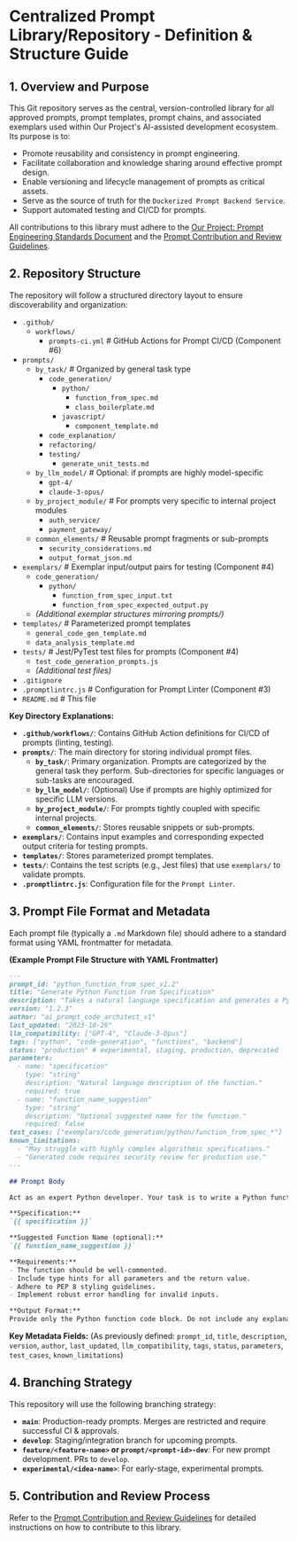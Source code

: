 # Centralized Prompt Library/Repository - Definition & Structure Guide

## 1. Overview and Purpose

This Git repository serves as the central, version-controlled library for all approved prompts, prompt templates, prompt chains, and associated exemplars used within Our Project's AI-assisted development ecosystem. Its purpose is to:
*   Promote reusability and consistency in prompt engineering.
*   Facilitate collaboration and knowledge sharing around effective prompt design.
*   Enable versioning and lifecycle management of prompts as critical assets.
*   Serve as the source of truth for the `Dockerized Prompt Backend Service`.
*   Support automated testing and CI/CD for prompts.

All contributions to this library must adhere to the [Our Project: Prompt Engineering Standards Document](link_to_component_1.md) and the [Prompt Contribution and Review Guidelines](link_to_component_13.md).

## 2. Repository Structure

The repository will follow a structured directory layout to ensure discoverability and organization:

*   `.github/`
    *   `workflows/`
        *   `prompts-ci.yml`      # GitHub Actions for Prompt CI/CD (Component #6)
*   `prompts/`
    *   `by_task/`                # Organized by general task type
        *   `code_generation/`
            *   `python/`
                *   `function_from_spec.md`
                *   `class_boilerplate.md`
            *   `javascript/`
                *   `component_template.md`
        *   `code_explanation/`
        *   `refactoring/`
        *   `testing/`
            *   `generate_unit_tests.md`
    *   `by_llm_model/`           # Optional: if prompts are highly model-specific
        *   `gpt-4/`
        *   `claude-3-opus/`
    *   `by_project_module/`      # For prompts very specific to internal project modules
        *   `auth_service/`
        *   `payment_gateway/`
    *   `common_elements/`        # Reusable prompt fragments or sub-prompts
        *   `security_considerations.md`
        *   `output_format_json.md`
*   `exemplars/`                  # Exemplar input/output pairs for testing (Component #4)
    *   `code_generation/`
        *   `python/`
            *   `function_from_spec_input.txt`
            *   `function_from_spec_expected_output.py`
    *   *(Additional exemplar structures mirroring prompts/)*
*   `templates/`                  # Parameterized prompt templates
    *   `general_code_gen_template.md`
    *   `data_analysis_template.md`
*   `tests/`                      # Jest/PyTest test files for prompts (Component #4)
    *   `test_code_generation_prompts.js`
    *   *(Additional test files)*
*   `.gitignore`
*   `.promptlintrc.js`            # Configuration for Prompt Linter (Component #3)
*   `README.md`                   # This file

**Key Directory Explanations:**

*   **`.github/workflows/`**: Contains GitHub Action definitions for CI/CD of prompts (linting, testing).
*   **`prompts/`**: The main directory for storing individual prompt files.
    *   **`by_task/`**: Primary organization. Prompts are categorized by the general task they perform. Sub-directories for specific languages or sub-tasks are encouraged.
    *   **`by_llm_model/`**: (Optional) Use if prompts are highly optimized for specific LLM versions.
    *   **`by_project_module/`**: For prompts tightly coupled with specific internal projects.
    *   **`common_elements/`**: Stores reusable snippets or sub-prompts.
*   **`exemplars/`**: Contains input examples and corresponding expected output criteria for testing prompts.
*   **`templates/`**: Stores parameterized prompt templates.
*   **`tests/`**: Contains the test scripts (e.g., Jest files) that use `exemplars/` to validate prompts.
*   **`.promptlintrc.js`**: Configuration file for the `Prompt Linter`.

## 3. Prompt File Format and Metadata

Each prompt file (typically a `.md` Markdown file) should adhere to a standard format using YAML frontmatter for metadata.

**(Example Prompt File Structure with YAML Frontmatter)**

```markdown
---
prompt_id: "python_function_from_spec_v1.2"
title: "Generate Python Function from Specification"
description: "Takes a natural language specification and generates a Python function."
version: "1.2.3"
author: "ai_prompt_code_architect_v1"
last_updated: "2023-10-26"
llm_compatibility: ["GPT-4", "Claude-3-Opus"]
tags: ["python", "code-generation", "functions", "backend"]
status: "production" # experimental, staging, production, deprecated
parameters:
  - name: "specification"
    type: "string"
    description: "Natural language description of the function."
    required: true
  - name: "function_name_suggestion"
    type: "string"
    description: "Optional suggested name for the function."
    required: false
test_cases: ["exemplars/code_generation/python/function_from_spec_*"]
known_limitations:
  - "May struggle with highly complex algorithmic specifications."
  - "Generated code requires security review for production use."
---

## Prompt Body

Act as an expert Python developer. Your task is to write a Python function based on the following specification.

**Specification:**
`{{ specification }}`

**Suggested Function Name (optional):**
`{{ function_name_suggestion }}`

**Requirements:**
- The function should be well-commented.
- Include type hints for all parameters and the return value.
- Adhere to PEP 8 styling guidelines.
- Implement robust error handling for invalid inputs.

**Output Format:**
Provide only the Python function code block. Do not include any explanatory text before or after the code block.
```

**Key Metadata Fields:**
(As previously defined: `prompt_id`, `title`, `description`, `version`, `author`, `last_updated`, `llm_compatibility`, `tags`, `status`, `parameters`, `test_cases`, `known_limitations`)

## 4. Branching Strategy

This repository will use the following branching strategy:
*   **`main`**: Production-ready prompts. Merges are restricted and require successful CI & approvals.
*   **`develop`**: Staging/integration branch for upcoming prompts.
*   **`feature/<feature-name>` or `prompt/<prompt-id>-dev`**: For new prompt development. PRs to `develop`.
*   **`experimental/<idea-name>`**: For early-stage, experimental prompts.

## 5. Contribution and Review Process

Refer to the [Prompt Contribution and Review Guidelines](link_to_component_13.md) for detailed instructions on how to contribute to this library.
